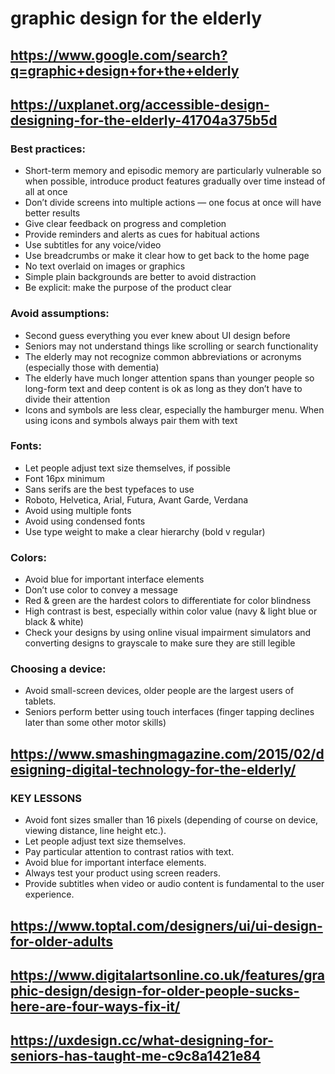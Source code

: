 # graphic design for the elderly

## https://www.google.com/search?q=graphic+design+for+the+elderly

## https://uxplanet.org/accessible-design-designing-for-the-elderly-41704a375b5d

### Best practices:

* Short-term memory and episodic memory are particularly vulnerable so when possible, introduce product features gradually over time instead of all at once
* Don’t divide screens into multiple actions — one focus at once will have better results
* Give clear feedback on progress and completion
* Provide reminders and alerts as cues for habitual actions
* Use subtitles for any voice/video
* Use breadcrumbs or make it clear how to get back to the home page
* No text overlaid on images or graphics
* Simple plain backgrounds are better to avoid distraction
* Be explicit: make the purpose of the product clear

### Avoid assumptions:

* Second guess everything you ever knew about UI design before
* Seniors may not understand things like scrolling or search functionality
* The elderly may not recognize common abbreviations or acronyms (especially those with dementia)
* The elderly have much longer attention spans than younger people so long-form text and deep content is ok as long as they don’t have to divide their attention
* Icons and symbols are less clear, especially the hamburger menu. When using icons and symbols always pair them with text

### Fonts:

* Let people adjust text size themselves, if possible
* Font 16px minimum
* Sans serifs are the best typefaces to use
* Roboto, Helvetica, Arial, Futura, Avant Garde, Verdana
* Avoid using multiple fonts
* Avoid using condensed fonts
* Use type weight to make a clear hierarchy (bold v regular)

### Colors:

* Avoid blue for important interface elements
* Don’t use color to convey a message
* Red & green are the hardest colors to differentiate for color blindness
* High contrast is best, especially within color value (navy & light blue or black & white)
* Check your designs by using online visual impairment simulators and converting designs to grayscale to make sure they are still legible

### Choosing a device:

* Avoid small-screen devices, older people are the largest users of tablets.
* Seniors perform better using touch interfaces (finger tapping declines later than some other motor skills)


## https://www.smashingmagazine.com/2015/02/designing-digital-technology-for-the-elderly/

### KEY LESSONS

* Avoid font sizes smaller than 16 pixels (depending of course on device, viewing distance, line height etc.).
* Let people adjust text size themselves.
* Pay particular attention to contrast ratios with text.
* Avoid blue for important interface elements.
* Always test your product using screen readers.
* Provide subtitles when video or audio content is fundamental to the user experience.

## https://www.toptal.com/designers/ui/ui-design-for-older-adults

## https://www.digitalartsonline.co.uk/features/graphic-design/design-for-older-people-sucks-here-are-four-ways-fix-it/

## https://uxdesign.cc/what-designing-for-seniors-has-taught-me-c9c8a1421e84
